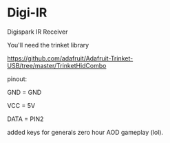 # Digi-IR
Digispark IR Receiver

You'll need the trinket library

https://github.com/adafruit/Adafruit-Trinket-USB/tree/master/TrinketHidCombo


pinout:

GND = GND

VCC = 5V

DATA = PIN2


added keys for generals zero hour AOD gameplay (lol).
